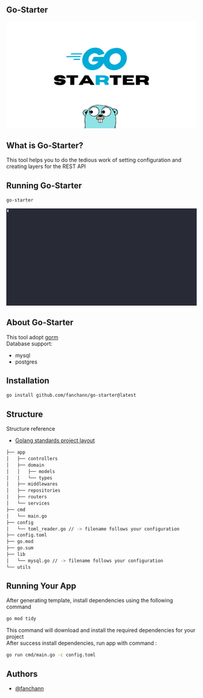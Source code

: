 ## Go-Starter
![App Screenshot](/assets/GO-STARTER.png)

## What is Go-Starter?
This tool helps you to do the tedious work of setting configuration and creating layers for the REST API

## Running Go-Starter
```sh
go-starter
```

![go-starter](/assets/v2.0.gif)

## About Go-Starter
This tool adopt [gorm](https://gorm.io/)\
Database support:
- mysql
- postgres
## Installation
```sh
go install github.com/fanchann/go-starter@latest
```
## Structure
Structure reference
- [Golang standards project layout](https://github.com/golang-standards/project-layout/)
```sh
├── app
│   ├── controllers
│   ├── domain
│   │   ├── models
│   │   └── types
│   ├── middlewares
│   ├── repositories
│   ├── routers
│   └── services
├── cmd
│   └── main.go
├── config
│   └── toml_reader.go // -> filename follows your configuration
├── config.toml
├── go.mod
├── go.sum
├── lib
│   └── mysql.go // -> filename follows your configuration 
└── utils
```
## Running Your App
After generating template, install dependencies using the following command
```sh
go mod tidy
```
This command will download and install the required dependencies for your project\
After success install dependencies, run app with command :
```sh
go run cmd/main.go -c config.toml
```
## Authors

- [@fanchann](https://github.com/fanchann)

